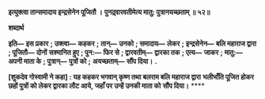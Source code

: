 **इत्युक्त्वा तान्समादाय इन्द्रसेनेन पूजितौ ।** **पुनद्र्वारवतीमेत्य मातु: पुत्रानयच्छताम् ॥ ५२॥** 

**शब्दार्थ** 

**इति—** **इस प्रकार** **; उक्त्वा—** **कहकर** **; तान्—** **उनको** **; समादाय—** **लेकर** **; इन्द्रसेनेन—** **बलि महाराज द्वारा** **; पूजितौ—** **दोनों** **सश्मानित हुए** **; पुन:—** **फिर से** **; द्वारवतीम्—** **द्वारका तक** **; एत्य—** **जाकर** **; मातु:—** **अपनी माता के** **; पुत्रान्—** **पुत्रों को** **;** **अयच्छताम्—** **सौंप दिया।** **.** 

**[शुकदेव गोस्वामी ने कहा] : यह कहकर भगवान् कृष्ण तथा बलराम बलि महाराज द्वारा** **भलीभाँति पूजित होकर छहों पुत्रों को लेकर द्वारका लौट आये, जहाँ पर उन्हें उनकी माता को** **सौंप दिया।** **** 
